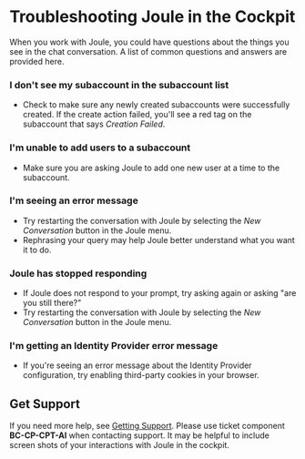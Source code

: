 <!-- loioe2d8e2c0ad914564bd02f8b0d2c526c7 -->

# Troubleshooting Joule in the Cockpit

When you work with Joule, you could have questions about the things you see in the chat conversation. A list of common questions and answers are provided here.





### I don't see my subaccount in the subaccount list

-   Check to make sure any newly created subaccounts were successfully created. If the create action failed, you'll see a red tag on the subaccount that says *Creation Failed*.





### I'm unable to add users to a subaccount

-   Make sure you are asking Joule to add one new user at a time to the subaccount.





### I'm seeing an error message

-   Try restarting the conversation with Joule by selecting the *New Conversation* button in the Joule menu.
-   Rephrasing your query may help Joule better understand what you want it to do.





### Joule has stopped responding

-   If Joule does not respond to your prompt, try asking again or asking "are you still there?"
-   Try restarting the conversation with Joule by selecting the *New Conversation* button in the Joule menu.





### I'm getting an Identity Provider error message

-   If you're seeing an error message about the Identity Provider configuration, try enabling third-party cookies in your browser.



<a name="loioe2d8e2c0ad914564bd02f8b0d2c526c7__section_bdn_ghm_52c"/>

## Get Support

If you need more help, see [Getting Support](https://help.sap.com/docs/BTP/65de2977205c403bbc107264b8eccf4b/5dd739823b824b539eee47b7860a00be.html?locale=en-US&state=PRODUCTION&version=Cloud). Please use ticket component **BC-CP-CPT-AI** when contacting support. It may be helpful to include screen shots of your interactions with Joule in the cockpit.

